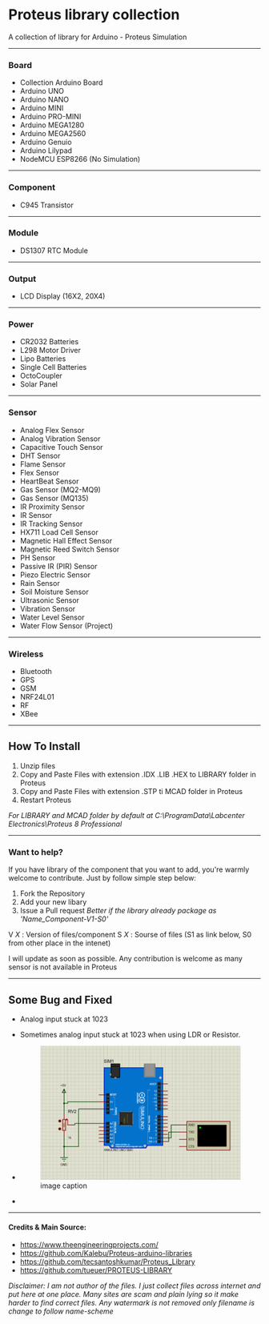 # Proteus library collection
A collection of library for Arduino - Proteus Simulation

***
### Board
* Collection Arduino Board
* Arduino UNO
* Arduino NANO
* Arduino MINI
* Arduino PRO-MINI
* Arduino MEGA1280
* Arduino MEGA2560
* Arduino Genuio
* Arduino Lilypad
* NodeMCU ESP8266 (No Simulation)

***
### Component
* C945 Transistor

***
### Module
* DS1307 RTC Module

***
### Output
* LCD Display (16X2, 20X4)

***
### Power
* CR2032 Batteries 
* L298 Motor Driver
* Lipo Batteries
* Single Cell Batteries
* OctoCoupler
* Solar Panel

***
### Sensor
* Analog Flex Sensor
* Analog Vibration Sensor
* Capacitive Touch Sensor
* DHT Sensor
* Flame Sensor
* Flex Sensor
* HeartBeat Sensor
* Gas Sensor (MQ2-MQ9)
* Gas Sensor (MQ135)
* IR Proximity Sensor
* IR Sensor
* IR Tracking Sensor
* HX711 Load Cell Sensor
* Magnetic Hall Effect Sensor
* Magnetic Reed Switch Sensor
* PH Sensor
* Passive IR (PIR) Sensor
* Piezo Electric Sensor
* Rain Sensor
* Soil Moisture Sensor
* Ultrasonic Sensor
* Vibration Sensor
* Water Level Sensor
* Water Flow Sensor (Project)

***
### Wireless
* Bluetooth
* GPS
* GSM
* NRF24L01
* RF
* XBee

***
## How To Install
1. Unzip files
2. Copy and Paste Files with extension .IDX .LIB .HEX to LIBRARY folder in Proteus
3. Copy and Paste Files with extension .STP ti MCAD folder in Proteus 
4. Restart Proteus

_For LIBRARY and MCAD folder by default at C:\ProgramData\Labcenter Electronics\Proteus 8 Professional_

***
### Want to help?
If you have library of the component that you want to add, you're warmly welcome to contribute. Just by follow simple step below:


1. Fork the Repository
2. Add your new libary
3. Issue a Pull request
_Better if the library already package as 'Name_Component-V1-S0'_

V _X_ : Version of files/component
S _X_ : Sourse of files (S1 as link below, S0 from other place in the intenet)

I will update as soon as possible. Any contribution is welcome as many sensor is not available in Proteus

***
## Some Bug and Fixed

* Analog input stuck at 1023
- Sometimes analog input stuck at 1023 when using LDR or Resistor.
- <figure><img src="Pic/Analog_input_problem.png"><figcaption>image caption</figcaption></figure>
- 

***
#### Credits & Main Source:
* https://www.theengineeringprojects.com/
* https://github.com/Kalebu/Proteus-arduino-libraries
* https://github.com/tecsantoshkumar/Proteus_Library
* https://github.com/tueuer/PROTEUS-LIBRARY

_Disclaimer: I am not author of the files. I just collect files across internet and put here at one place. Many sites are scam and plain lying so it make harder to find correct files. Any watermark is not removed only filename is change to follow name-scheme_

